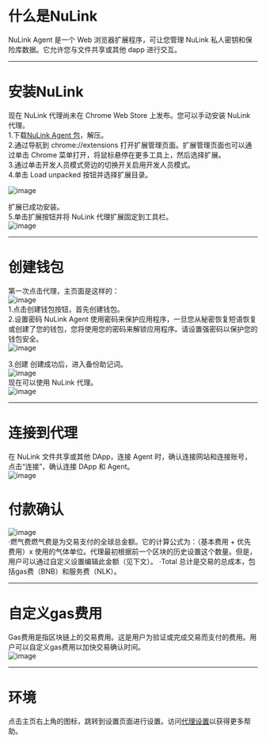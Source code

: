 # 什么是NuLink   
NuLink Agent 是一个 Web 浏览器扩展程序，可让您管理 NuLink 私人密钥和保险库数据。它允许您与文件共享或其他 dapp 进行交互。
****
# 安装NuLink  
现在 NuLink 代理尚未在 Chrome Web Store 上发布。您可以手动安装 NuLink 代理。  
1.下载[NuLink Agent 包](https://download.nulink.org/release/agent/nulink-agent-1.0.zip)，解压。  
2.通过导航到 chrome://extensions 打开扩展管理页面。扩展管理页面也可以通过单击 Chrome 菜单打开，将鼠标悬停在更多工具上，然后选择扩展。  
3.通过单击开发人员模式旁边的切换开关启用开发人员模式。  
4.单击 Load unpacked 按钮并选择扩展目录。  

![image](https://user-images.githubusercontent.com/116336215/197132680-d7847688-a151-453a-bb1c-764d19bb9948.png)


扩展已成功安装。  
5.单击扩展按钮并将 NuLink 代理扩展固定到工具栏。  
![image](https://user-images.githubusercontent.com/116336215/197134388-8b8664c2-e90c-4a59-83ed-a2c06d413318.png)

****
# 创建钱包  
第一次点击代理，主页面是这样的：  
![image](https://user-images.githubusercontent.com/116336215/197134557-71e10b5d-aada-4dd9-ba3d-e336f95a7a1f.png)  
1.点击创建钱包按钮，首先创建钱包。  
2.设置密码 NuLink Agent 使用密码来保护应用程序，一旦您从秘密恢复短语恢复或创建了您的钱包，您将使用您的密码来解锁应用程序。请设置强密码以保护您的钱包安全。  
![image](https://user-images.githubusercontent.com/116336215/197134641-ff1f8670-d524-488b-ab25-831287d83f3d.png)

3.创建 创建成功后，进入备份助记词。  
![image](https://user-images.githubusercontent.com/116336215/197134659-50f1ab75-3e21-463c-8f85-92b8fac6dc23.png)  
现在可以使用 NuLink 代理。  
![image](https://user-images.githubusercontent.com/116336215/197134715-86791b08-f26e-4386-9a95-32dca7cb9de4.png)

****
# 连接到代理
在 NuLink 文件共享或其他 DApp，连接 Agent 时，确认连接网站和连接账号，点击“连接”，确认连接 DApp 和 Agent。  
![image](https://user-images.githubusercontent.com/116336215/197134827-722d9a86-6557-4058-83f5-728c4a72c860.png)
# 付款确认   
![image](https://user-images.githubusercontent.com/116336215/197134887-072008a7-6272-42c1-a25e-277273b7c494.png)  
·燃气费燃气费是为交易支付的全球总金额。它的计算公式为：（基本费用 + 优先费用）x 使用的气体单位。代理最初根据前一个区块的历史设置这个数量。但是，用户可以通过自定义设置编辑此金额（见下文）。
·Total 总计是交易的总成本，包括gas费（BNB）和服务费（NLK）。  


****
# 自定义gas费用  
Gas费用是指区块链上的交易费用。这是用户为验证或完成交易而支付的费用。用户可以自定义gas费用以加快交易确认时间。  
![image](https://user-images.githubusercontent.com/116336215/197134967-882ca18d-64e8-41ee-9d57-8af90488c56a.png)

****
# 环境  
点击主页右上角的图标，跳转到设置页面进行设置。访问[代理设置](https://docs.nulink.org/products/nulink_agent/agent_setting)以获得更多帮助。
